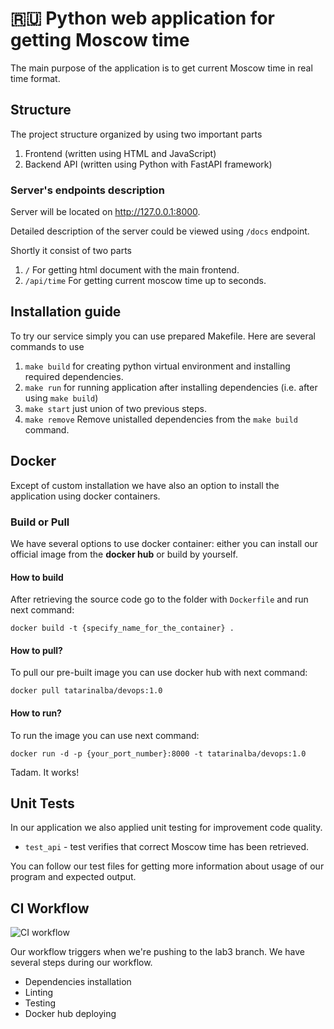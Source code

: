 # 🇷🇺 Python web application for getting Moscow time

The main purpose of the application is to get current Moscow time in real time format.

## Structure

The project structure organized by using two important parts

1. Frontend (written using HTML and JavaScript)
2. Backend API (written using Python with FastAPI framework)

### Server's endpoints description

Server will be located on http://127.0.0.1:8000.

Detailed description of the server could be viewed using `/docs` endpoint.

Shortly it consist of two parts

1. `/` For getting html document with the main frontend.
2. `/api/time` For getting current moscow time up to seconds.

## Installation guide

To try our service simply you can use prepared Makefile.
Here are several commands to use

1. `make build` for creating python virtual environment and installing required dependencies.
2. `make run` for running application after installing dependencies (i.e. after using `make build`)
3. `make start` just union of two previous steps.
4. `make remove` Remove unistalled dependencies from the `make build` command.

## Docker

Except of custom installation we have also an option to install the application using docker containers.

### Build or Pull

We have several options to use docker container: either you can install our official image from the **docker hub** or build by
yourself.

#### How to build

After retrieving the source code go to the folder with `Dockerfile` and run next command:

`docker build -t {specify_name_for_the_container} .`

#### How to pull?
To pull our pre-built image you can use docker hub with next command:

`docker pull
tatarinalba/devops:1.0`

#### How to run?
To run the image you can use next command:

`docker run -d -p {your_port_number}:8000 -t tatarinalba/devops:1.0`

Tadam. It works!

## Unit Tests

In our application we also applied unit testing for improvement code quality.
* `test_api` - test verifies that correct Moscow time has been retrieved.

You can follow our test files for getting more information about usage of our program and expected output.

## CI Workflow
![CI workflow](https://github.com/tatarinalba/S24-core-course-labs/actions/workflows/main.yml/badge.svg)

Our workflow triggers when we're pushing to the lab3 branch.
We have several steps during our workflow.
- Dependencies installation
- Linting
- Testing
- Docker hub deploying